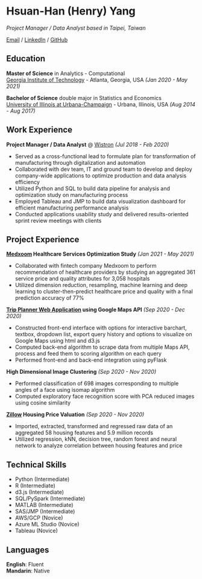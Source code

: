 # Hsuan-Han (Henry) Yang

_Project Manager / Data Analyst based in Taipei, Taiwan_ <br>

[Email](mailto:hsuanhanyang@gmail.com) / [LinkedIn](https://www.linkedin.com/in/hsuan-han-henry-yang/) / [GitHub](https://github.com/henryyang8/)

## Education

**Master of Science** in Analytics - Computational<br>
[Georgia Institute of Technology](https://www.gatech.edu/) - Atlanta, Georgia, USA _(Jan 2020 - May 2021)_

**Bachelor of Science** double major in Statistics and Economics<br>
[University of Illinois at Urbana-Champaign](https://illinois.edu/) - Urbana, Illinois, USA _(Aug 2014 - Aug 2017)_

## Work Experience

**Project Manager / Data Analyst** @ [Wistron](https://www.wistron.com/) _(Jul 2018 - Feb 2020)_ <br>
-	Served as a cross-functional lead to formulate plan for transformation of manufacturing through digitalization and automation
-	Collaborated with dev team, IT and ground team to develop and deploy company-wide applications to optimize production and data analysis efficiency
-	Utilized Python and SQL to build data pipeline for analysis and optimization study on manufacturing process
-	Employed Tableau and JMP to build data visualization dashboard for efficient manufacturing performance analysis
-	Conducted applications usability study and delivered results-oriented sprint review meetings with clients

## Project Experience

**[Medxoom](https://medxoom.com/) Healthcare Services Optimization Study** _(Jan 2021 - May 2021)_ <br>
- Collaborated with fintech company Medxoom to perform recommendation of healthcare providers by studying an aggregated 361 service price and quality attributes for 3,058 hospitals 
-	Utilized dimension reduction, resampling, machine learning and deep learning to cluster-then-predict healthcare price and quality with a final prediction accuracy of 77%

**[Trip Planner Web Application](https://touristapp59.herokuapp.com/) using Google Maps API** _(Sep 2020 - Dec 2020)_ <br>
-	Constructed front-end interface with options for interactive barchart, textbox, dropdown list, export query history and options to visualize on Google Maps using html and d3.js
-	Computed back-end algorithm to scrape data from multiple Maps API, process and feed them to scoring algorithm on each query
-	Performed front-end and back-end integration using pyFlask

**High Dimensional Image Clustering** _(Sep 2020 - Nov 2020)_ <br>
-	Performed classification of 698 images corresponding to multiple angles of a face using isomap algorithm
-	Computed exploratory face recognition score with PCA reduced images using cosine similarity

**[Zillow](https://www.zillow.com) Housing Price Valuation** _(Sep 2020 - Nov 2020)_ <br>
-	Imported, extracted, transformed and regressed raw data of an aggregated 58 housing features and 5.9 million records
-	Utilized regression, kNN, decision tree, random forest and neural network to analyze correlation between housing features and price

## Technical Skills
-	Python (Intermediate)
-	R (Intermediate)
-	d3.js (Intermediate)
-	SQL/PySpark (Intermediate)
-	MATLAB (Intermediate)
-	SAS/JMP (Intermediate)
-	AWS/GCP (Novice)
-	Azure ML Studio (Novice)
-	Tableau (Novice)

## Languages

**English**: Fluent <br>
**Mandarin**: Native
<br><br>

